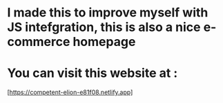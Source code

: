 # I made this to improve myself with JS intefgration, this is also a nice e-commerce homepage

# You can visit this website at :
[https://competent-elion-e81f08.netlify.app]
